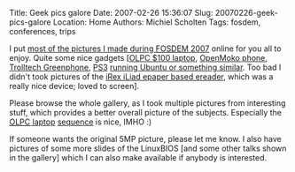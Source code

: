Title: Geek pics galore
Date: 2007-02-26 15:36:07
Slug: 20070226-geek-pics-galore
Location: Home
Authors: Michiel Scholten
Tags: fosdem, conferences, trips

<p>I put <a href="https://shuttereye.org/goingout/fosdem_2007/">most of the pictures I made during <acronym title="Free and Open Source Software Developers' European Meeting">FOSDEM</acronym> 2007</a> online for you all to enjoy. Quite some nice gadgets [<a href="http://aquariusoft.org/gallery/v/photographs/trips/fosdem_2007/P2240693.JPG.html">OLPC $100 laptop</a>, <a href="http://aquariusoft.org/gallery/v/photographs/trips/fosdem_2007/P2240742.JPG.html">OpenMoko phone</a>, <a href="http://aquariusoft.org/gallery/v/photographs/trips/fosdem_2007/P2240743.JPG.html">Trolltech Greenphone</a>, <a href="http://aquariusoft.org/gallery/v/photographs/trips/fosdem_2007/P2240753.JPG.html">PS3</a> <a href="http://aquariusoft.org/gallery/v/photographs/trips/fosdem_2007/P2240756.JPG.html">running Ubuntu or something similar</a>. Too bad I didn't took pictures of the <a href="http://www.irextechnologies.com/">iRex iLiad epaper based ereader</a>, which was a really nice device; loved to screen].</p>

<p>Please browse the whole gallery, as I took multiple pictures from interesting stuff, which provides a better overall picture of the subjects. Especially the <a href="http://en.wikipedia.org/wiki/$100_laptop"><acronym title="One Laptop Per Child, $100 laptop">OLPC</acronym> laptop</a> <a href="http://aquariusoft.org/gallery/v/photographs/trips/fosdem_2007/P2240693.JPG.html">sequence</a> is nice, IMHO :)</p>

<p>If someone wants the original 5MP picture, please let me know. I also have pictures of some more slides of the LinuxBIOS [and some other talks shown in the gallery] which I can also make available if anybody is interested.</p>
